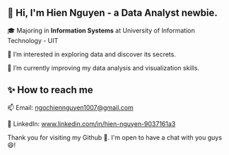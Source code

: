 ## 👋 Hi, I'm Hien Nguyen - a Data Analyst newbie. 

🎓 Majoring in **Information Systems** at University of Information Technology - UIT

👀 I’m interested in exploring data and discover its secrets.

🌱 I’m currently improving my data analysis and visualization skills. 

## ✨ How to reach me

📫 Email: ngochiennguyen1007@gmail.com

🤝 LinkedIn: www.linkedin.com/in/hien-nguyen-9037161a3

Thank you for visiting my Github 👏. I'm open to have a chat with you guys 😄!


<!---
ngochien1007/ngochien1007 is a ✨ special ✨ repository because its `README.md` (this file) appears on your GitHub profile.
You can click the Preview link to take a look at your changes.
--->

